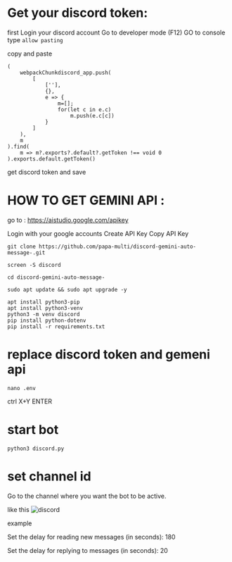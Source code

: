 #  Get your discord token:

first Login your discord account
Go to developer mode (F12)
GO to console   type    ```allow pasting```

copy and paste 

```
(
    webpackChunkdiscord_app.push(
        [
            [''],
            {},
            e => {
                m=[];
                for(let c in e.c)
                    m.push(e.c[c])
            }
        ]
    ),
    m
).find(
    m => m?.exports?.default?.getToken !== void 0
).exports.default.getToken()
```

get discord token and save 



#  HOW TO GET GEMINI API :

go to : https://aistudio.google.com/apikey

Login with your google accounts
Create API Key
Copy API Key

    

```
git clone https://github.com/papa-multi/discord-gemini-auto-message-.git   
```

 
```
screen -S discord
```

```
cd discord-gemini-auto-message-
```

```
sudo apt update && sudo apt upgrade -y
```

```
apt install python3-pip
apt install python3-venv
python3 -m venv discord
pip install python-dotenv
pip install -r requirements.txt 
```

#  replace discord token and gemeni api 
```
nano .env
```

ctrl X+Y  ENTER 

# start bot 

```
python3 discord.py 
```

# set channel id 

Go to the channel where you want the bot to be active.

like this 
![discord](https://github.com/user-attachments/assets/d2dbdedc-405b-4947-8fff-1f76ba0d4f28)

example

Set the delay for reading new messages (in seconds): 180

 Set the delay for replying to messages (in seconds): 20



